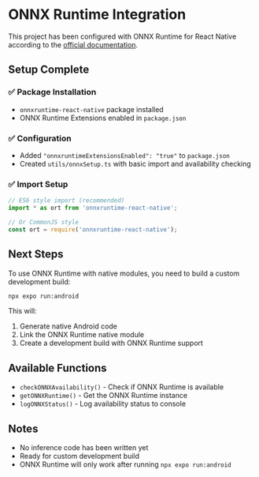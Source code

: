 # ONNX Runtime Integration

This project has been configured with ONNX Runtime for React Native according to the [official documentation](https://onnxruntime.ai/docs/get-started/with-javascript/react-native.html).

## Setup Complete

### ✅ Package Installation
- `onnxruntime-react-native` package installed
- ONNX Runtime Extensions enabled in `package.json`

### ✅ Configuration
- Added `"onnxruntimeExtensionsEnabled": "true"` to `package.json`
- Created `utils/onnxSetup.ts` with basic import and availability checking

### ✅ Import Setup
```typescript
// ES6 style import (recommended)
import * as ort from 'onnxruntime-react-native';

// Or CommonJS style
const ort = require('onnxruntime-react-native');
```

## Next Steps

To use ONNX Runtime with native modules, you need to build a custom development build:

```bash
npx expo run:android
```

This will:
1. Generate native Android code
2. Link the ONNX Runtime native module
3. Create a development build with ONNX Runtime support

## Available Functions

- `checkONNXAvailability()` - Check if ONNX Runtime is available
- `getONNXRuntime()` - Get the ONNX Runtime instance
- `logONNXStatus()` - Log availability status to console

## Notes

- No inference code has been written yet
- Ready for custom development build
- ONNX Runtime will only work after running `npx expo run:android`
